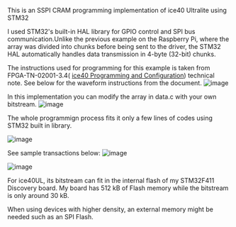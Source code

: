 This is an SSPI CRAM programming implementation of ice40 Ultralite using STM32

I used STM32's built-in HAL library for GPIO control and SPI bus communication.Unlike the previous example on the Raspberry Pi, where the array was divided into chunks before being sent to the driver, the STM32 HAL automatically handles data transmission in 4-byte (32-bit) chunks.

The instructions used for programming for this example is taken from FPGA-TN-02001-3.4( [ice40 Programming and Configuration](https://www.latticesemi.com/view_document?document_id=46502)) technical note. See below for the waveform instructions from the document.
![image](https://github.com/user-attachments/assets/d2f8afd1-0711-4ea5-af9f-bec0dd8c61b2)

In this implementation you can modify the array in data.c with your own bitstream. 
![image](https://github.com/user-attachments/assets/b7d6c45a-c028-4559-ae0d-efc05de4a22c)

The whole programmign process fits it only a few lines of codes using STM32 built in library.

![image](https://github.com/user-attachments/assets/337b3edb-9a3f-4543-8e7b-ffcca50bdb77)

See sample transactions below:
![image](https://github.com/user-attachments/assets/4acb897c-8715-405a-9849-af59c747271c)


![image](https://github.com/user-attachments/assets/1f89b301-61ad-4cc5-a2d0-a3b4c03e9a71)

For ice40UL, its bitstream can fit in the internal flash of my STM32F411 Discovery board. My board  has 512 kB of Flash memory while the bitstream is only around 30 kB. 

When using devices with higher density, an external memory might be needed such as an SPI Flash.
